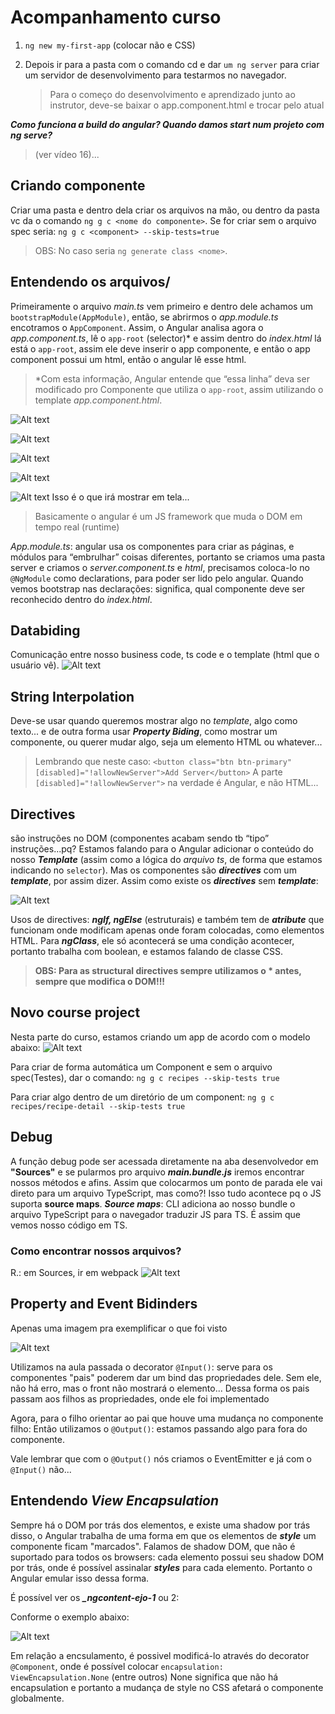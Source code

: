 # Acompanhamento curso

1. `ng new my-first-app` (colocar não e CSS)

2. Depois ir para a pasta com o comando cd e dar `um ng server` para criar um servidor de desenvolvimento para testarmos no navegador.
   > Para o começo do desenvolvimento e aprendizado junto ao instrutor, deve-se baixar o app.component.html e trocar pelo atual

**_Como funciona a build do angular? Quando damos start num projeto com ng serve?_**

> (ver vídeo 16)...

## Criando componente

Criar uma pasta e dentro dela criar os arquivos na mão, ou dentro da pasta vc da o comando `ng g c <nome do componente>`. Se for criar sem o arquivo spec seria: `ng g c <component> --skip-tests=true`

> OBS: No caso seria `ng generate class <nome>`.

## Entendendo os arquivos/

Primeiramente o arquivo _main.ts_ vem primeiro e dentro dele achamos um `bootstrapModule(AppModule)`, então, se abrirmos o _app.module.ts_ encotramos o `AppComponent`. Assim, o Angular analisa agora o _app.component.ts_, lê o `app-root` (selector)\* e assim dentro do _index.html_ lá está o `app-root`, assim ele deve inserir o app componente, e então o app component possui um html, então o angular lê esse html.

> \*Com esta informação, Angular entende que “essa linha” deva ser modificado pro Componente que utiliza o `app-root`, assim utilizando o template _app.component.html_.

![Alt text](/screenshots/app-root.png?raw=true)

![Alt text](/screenshots/AppComponent.png?raw=true)

![Alt text](/screenshots/AppComponentfile.png?raw=true)

![Alt text](/screenshots/indexHtml.png?raw=true)

![Alt text](/screenshots/AppComponentHtml.png?raw=true)
Isso é o que irá mostrar em tela...

> Basicamente o angular é um JS framework que muda o DOM em tempo real (runtime)

_App.module.ts_: angular usa os componentes para criar as páginas, e módulos para “embrulhar” coisas diferentes, portanto se criamos uma pasta server e criamos o _server.component.ts_ e _html_, precisamos coloca-lo no `@NgModule` como declarations, para poder ser lido pelo angular.
Quando vemos bootstrap nas declarações: significa, qual componente deve ser reconhecido dentro do _index.html_.

## Databiding

Comunicação entre nosso business code, ts code e o template (html que o usuário vê).
![Alt text](/screenshots/Databiding.png?raw=true)

## String Interpolation

Deve-se usar quando queremos mostrar algo no _template_, algo como texto... e de outra forma usar **_Property Biding_**, como mostrar um componente, ou querer mudar algo, seja um elemento HTML ou whatever...

> Lembrando que neste caso: `<button class="btn btn-primary" [disabled]="!allowNewServer">Add Server</button>` A parte `[disabled]="!allowNewServer">` na verdade é Angular, e não HTML...

## Directives

são instruções no DOM (componentes acabam sendo tb “tipo” instruções...pq?
Estamos falando para o Angular adicionar o conteúdo do nosso **_Template_** (assim como a lógica do _arquivo ts_, de forma que estamos indicando no `selector`).
Mas os componentes são **_directives_** com um **_template_**, por assim dizer.
Assim como existe os **_directives_** sem **_template_**:

![Alt text](/screenshots/directives.png?raw=true)

Usos de directives: **_ngIf, ngElse_** (estruturais) e também tem de **_atribute_** que funcionam onde modificam apenas onde foram colocadas, como elementos HTML.
Para **_ngClass_**, ele só acontecerá se uma condição acontecer, portanto trabalha com boolean, e estamos falando de classe CSS.

> **OBS: Para as structural directives sempre utilizamos o \* antes, sempre que modifica o DOM!!!**

## Novo course project

Nesta parte do curso, estamos criando um app de acordo com o modelo abaixo:
![Alt text](/screenshots/planningApp.png?raw=true)

Para criar de forma automática um Component e sem o arquivo spec(Testes), dar o comando:
`ng g c recipes --skip-tests true`

Para criar algo dentro de um diretório de um component:
`ng g c recipes/recipe-detail --skip-tests true`

## Debug

A função debug pode ser acessada diretamente na aba desenvolvedor em **"Sources"** e se pularmos pro arquivo **_main.bundle.js_** iremos encontrar nossos métodos e afins.
Assim que colocarmos um ponto de parada ele vai direto para um arquivo TypeScript, mas como?!
Isso tudo acontece pq o JS suporta **source maps**.
**_Source maps_**: CLI adiciona ao nosso bundle o arquivo TypeScript para o navegador traduzir JS para TS. É assim que vemos nosso código em TS.

### Como encontrar nossos arquivos?

R.: em Sources, ir em webpack
![Alt text](/screenshots/webpackfiles.png?raw=true)

## Property and Event Bidinders

Apenas uma imagem pra exemplificar o que foi visto

![Alt text](/screenshots/propertyEvenBiding.png?raw=true)

Utilizamos na aula passada o decorator `@Input()`: serve para os componentes "pais" poderem dar um bind das propriedades dele.
Sem ele, não há erro, mas o front não mostrará o elemento...
Dessa forma os pais passam aos filhos as propriedades, onde ele foi implementado

Agora, para o filho orientar ao pai que houve uma mudança no componente filho:
Então utilizamos o `@Output()`: estamos passando algo para fora do componente.

Vale lembrar que com o `@Output()` nós criamos o EventEmitter e já com o `@Input()` não...

## Entendendo **_View Encapsulation_**

Sempre há o DOM por trás dos elementos, e existe uma shadow por trás disso, o Angular trabalha de uma forma em que os elementos de **_style_** um componente ficam "marcados".
Falamos de shadow DOM, que não é suportado para todos os browsers: cada elemento possui seu shadow DOM por trás, onde é possível assinalar **_styles_** para cada elemento. Portanto o Angular emular isso dessa forma.

É possível ver os **_\_ngcontent-ejo-1_** ou 2:

Conforme o exemplo abaixo:

![Alt text](/screenshots/EncapsulationView.png?raw=true)

Em relação a encsulamento, é possivel modificá-lo através do decorator `@Component`, onde é possível colocar `encapsulation: ViewEncapsulation.None` (entre outros)
None significa que não há encapsulation e portanto a mudança de style no CSS afetará o componente globalmente.
